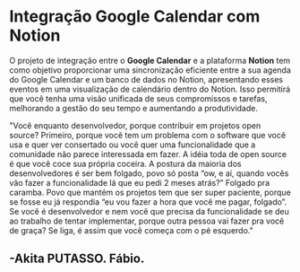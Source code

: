 # Integração Google Calendar com Notion

O projeto de integração entre o **Google Calendar** e a plataforma **Notion** tem como objetivo proporcionar uma sincronização eficiente entre a sua agenda do Google Calendar e um banco de dados no Notion, apresentando esses eventos em uma visualização de calendário dentro do Notion. Isso permitirá que você tenha uma visão unificada de seus compromissos e tarefas, melhorando a gestão do seu tempo e aumentando a produtividade.


"Você enquanto desenvolvedor, porque contribuir em projetos open source? Primeiro, porque você tem um problema com o software que você usa e quer ver consertado ou você quer uma funcionalidade que a comunidade não parece interessada em fazer. A idéia toda de open source é que você coce sua própria coceira. A postura da maioria dos desenvolvedores é ser bem folgado, povo só posta “ow, e aí, quando vocês vão fazer a funcionalidade lá que eu pedi 2 meses atrás?” Folgado pra caramba. Povo que mantém os projetos tem que ser super paciente, porque se fosse eu já respondia “eu vou fazer a hora que você me pagar, folgado”. Se você é desenvolvedor e nem você que precisa da funcionalidade se deu ao trabalho de tentar implementar, porque outra pessoa vai fazer pra você de graça? Se liga, é assim que você começa com o pé esquerdo." 

## -Akita PUTASSO. Fábio.


